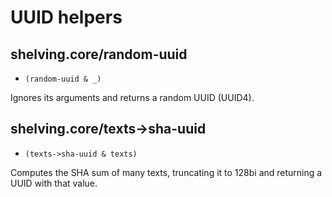 # UUID helpers

## shelving.core/random-uuid
- `(random-uuid & _)`

Ignores its arguments and returns a random UUID (UUID4).

## shelving.core/texts->sha-uuid
- `(texts->sha-uuid & texts)`

Computes the SHA sum of many texts, truncating it to 128bi and returning a UUID with that value.
